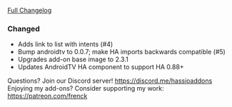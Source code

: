 [Full Changelog][changelog]

### Changed

- Adds link to list with intents (#4)
- Bump androidtv to 0.0.7; make HA imports backwards compatible (#5)
- Upgrades add-on base image to 2.3.1
- Updates AndroidTV HA component to support HA 0.88+

[changelog]: https://github.com/hassio-addons/addon-adb/compare/v0.1.0...v0.2.0

Questions? Join our Discord server! https://discord.me/hassioaddons
Enjoying my add-ons? Consider supporting my work: https://patreon.com/frenck